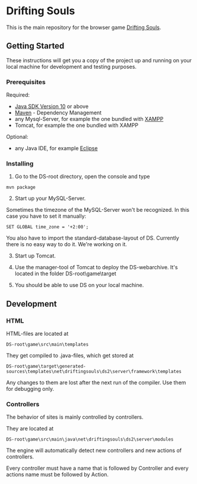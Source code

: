 # Drifting Souls

This is the main repository for the browser game [Drifting Souls](https://ds2.drifting-souls.net/).

## Getting Started

These instructions will get you a copy of the project up and running on your local machine for development and testing purposes.

### Prerequisites

Required:

* [Java SDK Version 10](http://www.oracle.com/technetwork/java/javase/downloads/jdk10-downloads-4416644.html) or above
* [Maven](https://maven.apache.org/) - Dependency Management
* any Mysql-Server, for example the one bundled with [XAMPP](https://www.apachefriends.org/de/index.html)
* Tomcat, for example the one bundled with XAMPP

Optional:

* any Java IDE, for example [Eclipse](https://www.eclipse.org/) 

### Installing

1. Go to the DS-root directory, open the console and type

```
mvn package
```

2. Start up your MySQL-Server.

Sometimes the timezone of the MySQL-Server won't be recognized. In this case you have to set it manually:

```
SET GLOBAL time_zone = '+2:00';
```

You also have to import the standard-database-layout of DS. Currently there is no easy way to do it. We're working on it.

3. Start up Tomcat.

4. Use the manager-tool of Tomcat to deploy the DS-webarchive. It's located in the folder DS-root\game\target

5. You should be able to use DS on your local machine.


## Development


### HTML
HTML-files are located at

```
DS-root\game\src\main\templates
```

They get compiled to .java-files, which get stored at

```
DS-root\game\target\generated-sources\templates\net\driftingsouls\ds2\server\framework\templates
```

Any changes to them are lost after the next run of the compiler. Use them for debugging only.

### Controllers
The behavior of sites is mainly controlled by controllers.

They are located at

```
DS-root\game\src\main\java\net\driftingsouls\ds2\server\modules
```

The engine will automatically detect new controllers and new actions of controllers.

Every controller must have a name that is followed by Controller and every actions name must be followed by Action. 